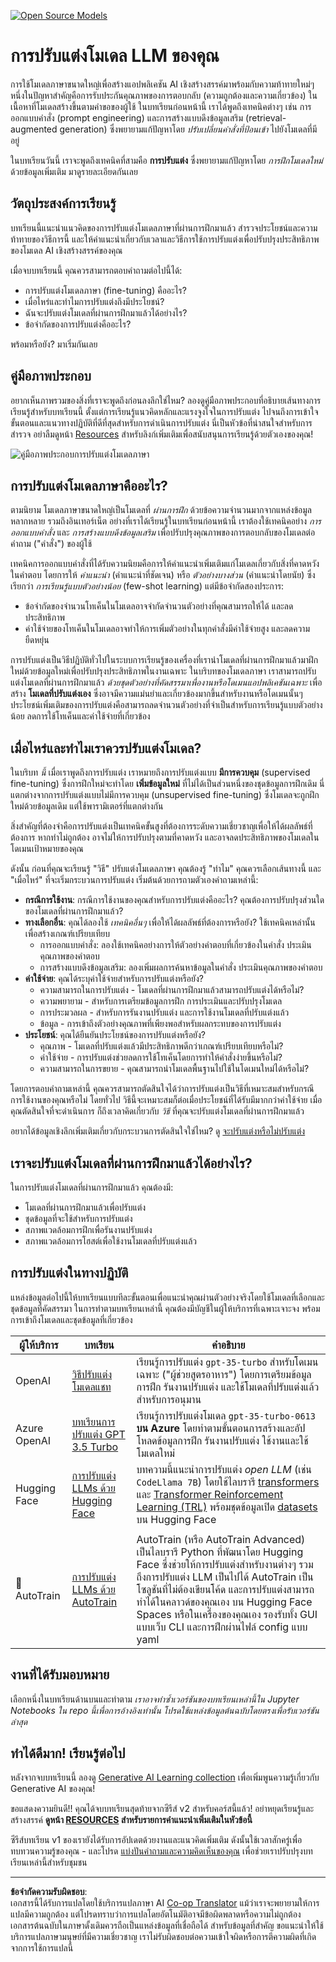 <!--
CO_OP_TRANSLATOR_METADATA:
{
  "original_hash": "807f0d9fc1747e796433534e1be6a98a",
  "translation_date": "2025-10-17T18:40:18+00:00",
  "source_file": "18-fine-tuning/README.md",
  "language_code": "th"
}
-->
[![Open Source Models](../../../translated_images/18-lesson-banner.f30176815b1a5074fce9cceba317720586caa99e24001231a92fd04eeb54a121.th.png)](https://youtu.be/6UAwhL9Q-TQ?si=5jJd8yeQsCfJ97em)

# การปรับแต่งโมเดล LLM ของคุณ

การใช้โมเดลภาษาขนาดใหญ่เพื่อสร้างแอปพลิเคชัน AI เชิงสร้างสรรค์มาพร้อมกับความท้าทายใหม่ๆ หนึ่งในปัญหาสำคัญคือการรับประกันคุณภาพของการตอบกลับ (ความถูกต้องและความเกี่ยวข้อง) ในเนื้อหาที่โมเดลสร้างขึ้นตามคำขอของผู้ใช้ ในบทเรียนก่อนหน้านี้ เราได้พูดถึงเทคนิคต่างๆ เช่น การออกแบบคำสั่ง (prompt engineering) และการสร้างแบบดึงข้อมูลเสริม (retrieval-augmented generation) ซึ่งพยายามแก้ปัญหาโดย _ปรับเปลี่ยนคำสั่งที่ป้อนเข้า_ ไปยังโมเดลที่มีอยู่

ในบทเรียนวันนี้ เราจะพูดถึงเทคนิคที่สามคือ **การปรับแต่ง** ซึ่งพยายามแก้ปัญหาโดย _การฝึกโมเดลใหม่_ ด้วยข้อมูลเพิ่มเติม มาดูรายละเอียดกันเลย

## วัตถุประสงค์การเรียนรู้

บทเรียนนี้แนะนำแนวคิดของการปรับแต่งโมเดลภาษาที่ผ่านการฝึกมาแล้ว สำรวจประโยชน์และความท้าทายของวิธีการนี้ และให้คำแนะนำเกี่ยวกับเวลาและวิธีการใช้การปรับแต่งเพื่อปรับปรุงประสิทธิภาพของโมเดล AI เชิงสร้างสรรค์ของคุณ

เมื่อจบบทเรียนนี้ คุณควรสามารถตอบคำถามต่อไปนี้ได้:

- การปรับแต่งโมเดลภาษา (fine-tuning) คืออะไร?
- เมื่อไหร่และทำไมการปรับแต่งถึงมีประโยชน์?
- ฉันจะปรับแต่งโมเดลที่ผ่านการฝึกมาแล้วได้อย่างไร?
- ข้อจำกัดของการปรับแต่งคืออะไร?

พร้อมหรือยัง? มาเริ่มกันเลย

## คู่มือภาพประกอบ

อยากเห็นภาพรวมของสิ่งที่เราจะพูดถึงก่อนลงลึกใช่ไหม? ลองดูคู่มือภาพประกอบที่อธิบายเส้นทางการเรียนรู้สำหรับบทเรียนนี้ ตั้งแต่การเรียนรู้แนวคิดหลักและแรงจูงใจในการปรับแต่ง ไปจนถึงการเข้าใจขั้นตอนและแนวทางปฏิบัติที่ดีที่สุดสำหรับการดำเนินการปรับแต่ง นี่เป็นหัวข้อที่น่าสนใจสำหรับการสำรวจ อย่าลืมดูหน้า [Resources](./RESOURCES.md?WT.mc_id=academic-105485-koreyst) สำหรับลิงก์เพิ่มเติมเพื่อสนับสนุนการเรียนรู้ด้วยตัวเองของคุณ!

![คู่มือภาพประกอบการปรับแต่งโมเดลภาษา](../../../translated_images/18-fine-tuning-sketchnote.11b21f9ec8a703467a120cb79a28b5ac1effc8d8d9d5b31bbbac6b8640432e14.th.png)

## การปรับแต่งโมเดลภาษาคืออะไร?

ตามนิยาม โมเดลภาษาขนาดใหญ่เป็นโมเดลที่ _ผ่านการฝึก_ ด้วยข้อความจำนวนมากจากแหล่งข้อมูลหลากหลาย รวมถึงอินเทอร์เน็ต อย่างที่เราได้เรียนรู้ในบทเรียนก่อนหน้านี้ เราต้องใช้เทคนิคอย่าง _การออกแบบคำสั่ง_ และ _การสร้างแบบดึงข้อมูลเสริม_ เพื่อปรับปรุงคุณภาพของการตอบกลับของโมเดลต่อคำถาม ("คำสั่ง") ของผู้ใช้

เทคนิคการออกแบบคำสั่งที่ได้รับความนิยมคือการให้คำแนะนำเพิ่มเติมแก่โมเดลเกี่ยวกับสิ่งที่คาดหวังในคำตอบ โดยการให้ _คำแนะนำ_ (คำแนะนำที่ชัดเจน) หรือ _ตัวอย่างบางส่วน_ (คำแนะนำโดยนัย) ซึ่งเรียกว่า _การเรียนรู้แบบตัวอย่างน้อย_ (few-shot learning) แต่มีข้อจำกัดสองประการ:

- ข้อจำกัดของจำนวนโทเค็นในโมเดลอาจจำกัดจำนวนตัวอย่างที่คุณสามารถให้ได้ และลดประสิทธิภาพ
- ค่าใช้จ่ายของโทเค็นในโมเดลอาจทำให้การเพิ่มตัวอย่างในทุกคำสั่งมีค่าใช้จ่ายสูง และลดความยืดหยุ่น

การปรับแต่งเป็นวิธีปฏิบัติทั่วไปในระบบการเรียนรู้ของเครื่องที่เรานำโมเดลที่ผ่านการฝึกมาแล้วมาฝึกใหม่ด้วยข้อมูลใหม่เพื่อปรับปรุงประสิทธิภาพในงานเฉพาะ ในบริบทของโมเดลภาษา เราสามารถปรับแต่งโมเดลที่ผ่านการฝึกมาแล้ว _ด้วยชุดตัวอย่างที่คัดสรรมาเพื่องานหรือโดเมนแอปพลิเคชันเฉพาะ_ เพื่อสร้าง **โมเดลที่ปรับแต่งเอง** ซึ่งอาจมีความแม่นยำและเกี่ยวข้องมากขึ้นสำหรับงานหรือโดเมนนั้นๆ ประโยชน์เพิ่มเติมของการปรับแต่งคือสามารถลดจำนวนตัวอย่างที่จำเป็นสำหรับการเรียนรู้แบบตัวอย่างน้อย ลดการใช้โทเค็นและค่าใช้จ่ายที่เกี่ยวข้อง

## เมื่อไหร่และทำไมเราควรปรับแต่งโมเดล?

ในบริบท _นี้_ เมื่อเราพูดถึงการปรับแต่ง เราหมายถึงการปรับแต่งแบบ **มีการควบคุม** (supervised fine-tuning) ซึ่งการฝึกใหม่จะทำโดย **เพิ่มข้อมูลใหม่** ที่ไม่ได้เป็นส่วนหนึ่งของชุดข้อมูลการฝึกเดิม นี่แตกต่างจากการปรับแต่งแบบไม่มีการควบคุม (unsupervised fine-tuning) ซึ่งโมเดลจะถูกฝึกใหม่ด้วยข้อมูลเดิม แต่ใช้พารามิเตอร์ที่แตกต่างกัน

สิ่งสำคัญที่ต้องจำคือการปรับแต่งเป็นเทคนิคขั้นสูงที่ต้องการระดับความเชี่ยวชาญเพื่อให้ได้ผลลัพธ์ที่ต้องการ หากทำไม่ถูกต้อง อาจไม่ให้การปรับปรุงตามที่คาดหวัง และอาจลดประสิทธิภาพของโมเดลในโดเมนเป้าหมายของคุณ

ดังนั้น ก่อนที่คุณจะเรียนรู้ "วิธี" ปรับแต่งโมเดลภาษา คุณต้องรู้ "ทำไม" คุณควรเลือกเส้นทางนี้ และ "เมื่อไหร่" ที่จะเริ่มกระบวนการปรับแต่ง เริ่มต้นด้วยการถามตัวเองคำถามเหล่านี้:

- **กรณีการใช้งาน**: กรณีการใช้งานของคุณสำหรับการปรับแต่งคืออะไร? คุณต้องการปรับปรุงส่วนใดของโมเดลที่ผ่านการฝึกมาแล้ว?
- **ทางเลือกอื่น**: คุณได้ลองใช้ _เทคนิคอื่นๆ_ เพื่อให้ได้ผลลัพธ์ที่ต้องการหรือยัง? ใช้เทคนิคเหล่านั้นเพื่อสร้างเกณฑ์เปรียบเทียบ
  - การออกแบบคำสั่ง: ลองใช้เทคนิคอย่างการให้ตัวอย่างคำตอบที่เกี่ยวข้องในคำสั่ง ประเมินคุณภาพของคำตอบ
  - การสร้างแบบดึงข้อมูลเสริม: ลองเพิ่มผลการค้นหาข้อมูลในคำสั่ง ประเมินคุณภาพของคำตอบ
- **ค่าใช้จ่าย**: คุณได้ระบุค่าใช้จ่ายสำหรับการปรับแต่งหรือยัง?
  - ความสามารถในการปรับแต่ง - โมเดลที่ผ่านการฝึกมาแล้วสามารถปรับแต่งได้หรือไม่?
  - ความพยายาม - สำหรับการเตรียมข้อมูลการฝึก การประเมินและปรับปรุงโมเดล
  - การประมวลผล - สำหรับการรันงานปรับแต่ง และการใช้งานโมเดลที่ปรับแต่งแล้ว
  - ข้อมูล - การเข้าถึงตัวอย่างคุณภาพที่เพียงพอสำหรับผลกระทบของการปรับแต่ง
- **ประโยชน์**: คุณได้ยืนยันประโยชน์ของการปรับแต่งหรือยัง?
  - คุณภาพ - โมเดลที่ปรับแต่งแล้วมีประสิทธิภาพดีกว่าเกณฑ์เปรียบเทียบหรือไม่?
  - ค่าใช้จ่าย - การปรับแต่งช่วยลดการใช้โทเค็นโดยการทำให้คำสั่งง่ายขึ้นหรือไม่?
  - ความสามารถในการขยาย - คุณสามารถนำโมเดลพื้นฐานไปใช้ในโดเมนใหม่ได้หรือไม่?

โดยการตอบคำถามเหล่านี้ คุณควรสามารถตัดสินใจได้ว่าการปรับแต่งเป็นวิธีที่เหมาะสมสำหรับกรณีการใช้งานของคุณหรือไม่ โดยทั่วไป วิธีนี้จะเหมาะสมก็ต่อเมื่อประโยชน์ที่ได้รับมีมากกว่าค่าใช้จ่าย เมื่อคุณตัดสินใจที่จะดำเนินการ ก็ถึงเวลาคิดเกี่ยวกับ _วิธี_ ที่คุณจะปรับแต่งโมเดลที่ผ่านการฝึกมาแล้ว

อยากได้ข้อมูลเชิงลึกเพิ่มเติมเกี่ยวกับกระบวนการตัดสินใจใช่ไหม? ดู [จะปรับแต่งหรือไม่ปรับแต่ง](https://www.youtube.com/watch?v=0Jo-z-MFxJs)

## เราจะปรับแต่งโมเดลที่ผ่านการฝึกมาแล้วได้อย่างไร?

ในการปรับแต่งโมเดลที่ผ่านการฝึกมาแล้ว คุณต้องมี:

- โมเดลที่ผ่านการฝึกมาแล้วเพื่อปรับแต่ง
- ชุดข้อมูลที่จะใช้สำหรับการปรับแต่ง
- สภาพแวดล้อมการฝึกเพื่อรันงานปรับแต่ง
- สภาพแวดล้อมการโฮสต์เพื่อใช้งานโมเดลที่ปรับแต่งแล้ว

## การปรับแต่งในทางปฏิบัติ

แหล่งข้อมูลต่อไปนี้ให้บทเรียนแบบทีละขั้นตอนเพื่อแนะนำคุณผ่านตัวอย่างจริงโดยใช้โมเดลที่เลือกและชุดข้อมูลที่คัดสรรมา ในการทำตามบทเรียนเหล่านี้ คุณต้องมีบัญชีในผู้ให้บริการที่เฉพาะเจาะจง พร้อมการเข้าถึงโมเดลและชุดข้อมูลที่เกี่ยวข้อง

| ผู้ให้บริการ | บทเรียน                                                                                                                                                                       | คำอธิบาย                                                                                                                                                                                                                                                                                                                                                                                                                        |
| ------------- | ------------------------------------------------------------------------------------------------------------------------------------------------------------------------------ | ---------------------------------------------------------------------------------------------------------------------------------------------------------------------------------------------------------------------------------------------------------------------------------------------------------------------------------------------------------------------------------------------------------------------------------- |
| OpenAI        | [วิธีปรับแต่งโมเดลแชท](https://github.com/openai/openai-cookbook/blob/main/examples/How_to_finetune_chat_models.ipynb?WT.mc_id=academic-105485-koreyst)                      | เรียนรู้การปรับแต่ง `gpt-35-turbo` สำหรับโดเมนเฉพาะ ("ผู้ช่วยสูตรอาหาร") โดยการเตรียมข้อมูลการฝึก รันงานปรับแต่ง และใช้โมเดลที่ปรับแต่งแล้วสำหรับการอนุมาน                                                                                                                                                                                                                                                                |
| Azure OpenAI  | [บทเรียนการปรับแต่ง GPT 3.5 Turbo](https://learn.microsoft.com/azure/ai-services/openai/tutorials/fine-tune?tabs=python-new%2Ccommand-line?WT.mc_id=academic-105485-koreyst) | เรียนรู้การปรับแต่งโมเดล `gpt-35-turbo-0613` **บน Azure** โดยทำตามขั้นตอนการสร้างและอัปโหลดข้อมูลการฝึก รันงานปรับแต่ง ใช้งานและใช้โมเดลใหม่                                                                                                                                                                                                                                                                                 |
| Hugging Face  | [การปรับแต่ง LLMs ด้วย Hugging Face](https://www.philschmid.de/fine-tune-llms-in-2024-with-trl?WT.mc_id=academic-105485-koreyst)                                              | บทความนี้แนะนำการปรับแต่ง _open LLM_ (เช่น `CodeLlama 7B`) โดยใช้ไลบรารี [transformers](https://huggingface.co/docs/transformers/index?WT.mc_id=academic-105485-koreyst) และ [Transformer Reinforcement Learning (TRL)](https://huggingface.co/docs/trl/index?WT.mc_id=academic-105485-koreyst]) พร้อมชุดข้อมูลเปิด [datasets](https://huggingface.co/docs/datasets/index?WT.mc_id=academic-105485-koreyst) บน Hugging Face |
|               |                                                                                                                                                                                |                                                                                                                                                                                                                                                                                                                                                                                                                                    |
| 🤗 AutoTrain  | [การปรับแต่ง LLMs ด้วย AutoTrain](https://github.com/huggingface/autotrain-advanced/?WT.mc_id=academic-105485-koreyst)                                                         | AutoTrain (หรือ AutoTrain Advanced) เป็นไลบรารี Python ที่พัฒนาโดย Hugging Face ซึ่งช่วยให้การปรับแต่งสำหรับงานต่างๆ รวมถึงการปรับแต่ง LLM เป็นไปได้ AutoTrain เป็นโซลูชันที่ไม่ต้องเขียนโค้ด และการปรับแต่งสามารถทำได้ในคลาวด์ของคุณเอง บน Hugging Face Spaces หรือในเครื่องของคุณเอง รองรับทั้ง GUI แบบเว็บ CLI และการฝึกผ่านไฟล์ config แบบ yaml                                                                 |

## งานที่ได้รับมอบหมาย

เลือกหนึ่งในบทเรียนด้านบนและทำตาม _เราอาจทำซ้ำเวอร์ชันของบทเรียนเหล่านี้ใน Jupyter Notebooks ใน repo นี้เพื่อการอ้างอิงเท่านั้น โปรดใช้แหล่งข้อมูลต้นฉบับโดยตรงเพื่อรับเวอร์ชันล่าสุด_

## ทำได้ดีมาก! เรียนรู้ต่อไป

หลังจากจบบทเรียนนี้ ลองดู [Generative AI Learning collection](https://aka.ms/genai-collection?WT.mc_id=academic-105485-koreyst) เพื่อเพิ่มพูนความรู้เกี่ยวกับ Generative AI ของคุณ!

ขอแสดงความยินดี!! คุณได้จบบทเรียนสุดท้ายจากซีรีส์ v2 สำหรับคอร์สนี้แล้ว! อย่าหยุดเรียนรู้และสร้างสรรค์ **ดูหน้า [RESOURCES](RESOURCES.md?WT.mc_id=academic-105485-koreyst) สำหรับรายการคำแนะนำเพิ่มเติมในหัวข้อนี้**

ซีรีส์บทเรียน v1 ของเรายังได้รับการอัปเดตด้วยงานและแนวคิดเพิ่มเติม ดังนั้นใช้เวลาสักครู่เพื่อทบทวนความรู้ของคุณ - และโปรด [แบ่งปันคำถามและความคิดเห็นของคุณ](https://github.com/microsoft/generative-ai-for-beginners/issues?WT.mc_id=academic-105485-koreyst) เพื่อช่วยเราปรับปรุงบทเรียนเหล่านี้สำหรับชุมชน

---

**ข้อจำกัดความรับผิดชอบ**:  
เอกสารนี้ได้รับการแปลโดยใช้บริการแปลภาษา AI [Co-op Translator](https://github.com/Azure/co-op-translator) แม้ว่าเราจะพยายามให้การแปลมีความถูกต้อง แต่โปรดทราบว่าการแปลโดยอัตโนมัติอาจมีข้อผิดพลาดหรือความไม่ถูกต้อง เอกสารต้นฉบับในภาษาดั้งเดิมควรถือเป็นแหล่งข้อมูลที่เชื่อถือได้ สำหรับข้อมูลที่สำคัญ ขอแนะนำให้ใช้บริการแปลภาษามนุษย์ที่มีความเชี่ยวชาญ เราไม่รับผิดชอบต่อความเข้าใจผิดหรือการตีความผิดที่เกิดจากการใช้การแปลนี้